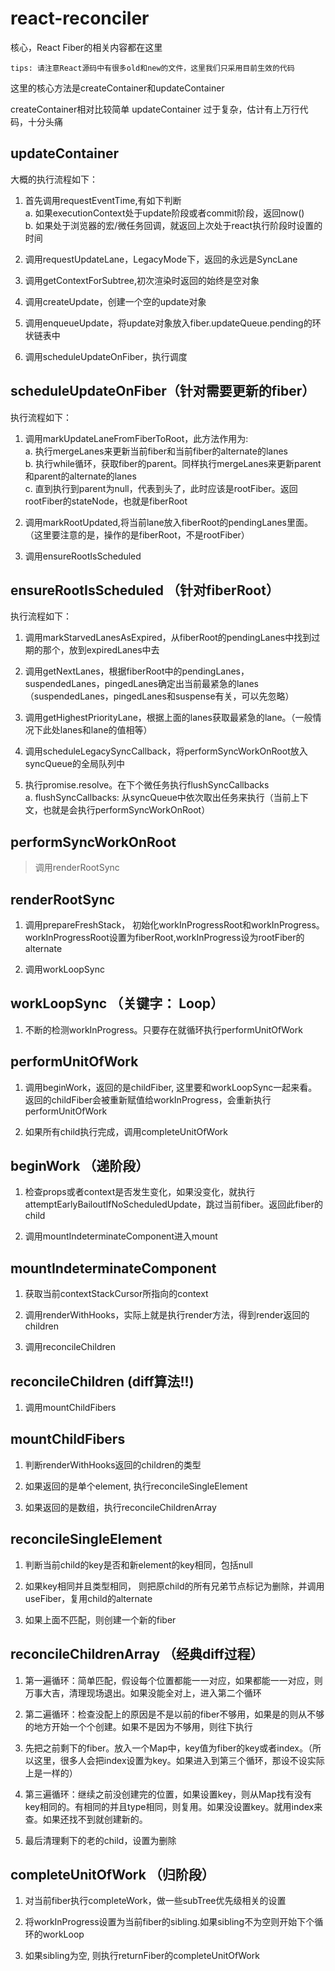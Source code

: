 # react-reconciler


核心，React Fiber的相关内容都在这里

`tips: 请注意React源码中有很多old和new的文件，这里我们只采用目前生效的代码`

这里的核心方法是createContainer和updateContainer

createContainer相对比较简单
updateContainer 过于复杂，估计有上万行代码，十分头痛

## updateContainer

大概的执行流程如下：

1. 首先调用requestEventTime,有如下判断  
a. 如果executionContext处于update阶段或者commit阶段，返回now()   
b. 如果处于浏览器的宏/微任务回调，就返回上次处于react执行阶段时设置的时间

2. 调用requestUpdateLane，LegacyMode下，返回的永远是SyncLane

3. 调用getContextForSubtree,初次渲染时返回的始终是空对象

4. 调用createUpdate，创建一个空的update对象

5. 调用enqueueUpdate，将update对象放入fiber.updateQueue.pending的环状链表中

6. 调用scheduleUpdateOnFiber，执行调度

## scheduleUpdateOnFiber（针对需要更新的fiber）

执行流程如下：

1. 调用markUpdateLaneFromFiberToRoot，此方法作用为:  
  a. 执行mergeLanes来更新当前fiber和当前fiber的alternate的lanes   
  b. 执行while循环，获取fiber的parent。同样执行mergeLanes来更新parent和parent的alternate的lanes  
  c. 直到执行到parent为null，代表到头了，此时应该是rootFiber。返回rootFiber的stateNode，也就是fiberRoot

2. 调用markRootUpdated,将当前lane放入fiberRoot的pendingLanes里面。（这里要注意的是，操作的是fiberRoot，不是rootFiber）

3. 调用ensureRootIsScheduled

## ensureRootIsScheduled （针对fiberRoot）

执行流程如下：

1. 调用markStarvedLanesAsExpired，从fiberRoot的pendingLanes中找到过期的那个，放到expiredLanes中去

2. 调用getNextLanes，根据fiberRoot中的pendingLanes，suspendedLanes，pingedLanes确定出当前最紧急的lanes （suspendedLanes，pingedLanes和suspense有关，可以先忽略）

3. 调用getHighestPriorityLane，根据上面的lanes获取最紧急的lane。（一般情况下此处lanes和lane的值相等）
 
4. 调用scheduleLegacySyncCallback，将performSyncWorkOnRoot放入syncQueue的全局队列中

5. 执行promise.resolve。在下个微任务执行flushSyncCallbacks   
  a. flushSyncCallbacks: 从syncQueue中依次取出任务来执行（当前上下文，也就是会执行performSyncWorkOnRoot）


## performSyncWorkOnRoot

> 调用renderRootSync

## renderRootSync

1. 调用prepareFreshStack， 初始化workInProgressRoot和workInProgress。workInProgressRoot设置为fiberRoot,workInProgress设为rootFiber的alternate

2. 调用workLoopSync

## workLoopSync （关键字： Loop）

1. 不断的检测workInProgress。只要存在就循环执行performUnitOfWork

## performUnitOfWork

1. 调用beginWork，返回的是childFiber, 这里要和workLoopSync一起来看。返回的childFiber会被重新赋值给workInProgress，会重新执行performUnitOfWork

2. 如果所有child执行完成，调用completeUnitOfWork

## beginWork （递阶段）

1. 检查props或者context是否发生变化，如果没变化，就执行attemptEarlyBailoutIfNoScheduledUpdate，跳过当前fiber。返回此fiber的child

2. 调用mountIndeterminateComponent进入mount

## mountIndeterminateComponent

1. 获取当前contextStackCursor所指向的context

2. 调用renderWithHooks，实际上就是执行render方法，得到render返回的children

3. 调用reconcileChildren

## reconcileChildren (diff算法!!)

1. 调用mountChildFibers

## mountChildFibers

1. 判断renderWithHooks返回的children的类型

2. 如果返回的是单个element, 执行reconcileSingleElement

3. 如果返回的是数组，执行reconcileChildrenArray

## reconcileSingleElement

1. 判断当前child的key是否和新element的key相同，包括null

2. 如果key相同并且类型相同， 则把原child的所有兄弟节点标记为删除，并调用useFiber，复用child的alternate

3. 如果上面不匹配，则创建一个新的fiber

## reconcileChildrenArray （经典diff过程）

1. 第一遍循环：简单匹配，假设每个位置都能一一对应，如果都能一一对应，则万事大吉，清理现场退出。如果没能全对上，进入第二个循环

2. 第二遍循环：检查没配上的原因是不是以前的fiber不够用，如果是的则从不够的地方开始一个个创建。如果不是因为不够用，则往下执行

3. 先把之前剩下的fiber。放入一个Map中，key值为fiber的key或者index。（所以这里，很多人会把index设置为key。如果进入到第三个循环，那设不设实际上是一样的）

4. 第三遍循环：继续之前没创建完的位置，如果设置key，则从Map找有没有key相同的。有相同的并且type相同，则复用。如果没设置key。就用index来查。如果还找不到就创建新的。

5. 最后清理剩下的老的child，设置为删除


## completeUnitOfWork （归阶段）

1. 对当前fiber执行completeWork，做一些subTree优先级相关的设置

2. 将workInProgress设置为当前fiber的sibling.如果sibling不为空则开始下个循环的workLoop

3. 如果sibling为空, 则执行returnFiber的completeUnitOfWork